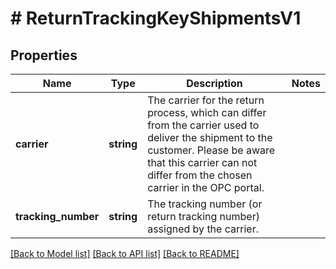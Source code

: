# # ReturnTrackingKeyShipmentsV1

## Properties

Name | Type | Description | Notes
------------ | ------------- | ------------- | -------------
**carrier** | **string** | The carrier for the return process, which can differ from the carrier used to deliver the shipment to the customer. Please be aware that this carrier can not differ from the chosen carrier in the OPC portal. |
**tracking_number** | **string** | The tracking number (or return tracking number) assigned by the carrier. |

[[Back to Model list]](../../README.md#models) [[Back to API list]](../../README.md#endpoints) [[Back to README]](../../README.md)
